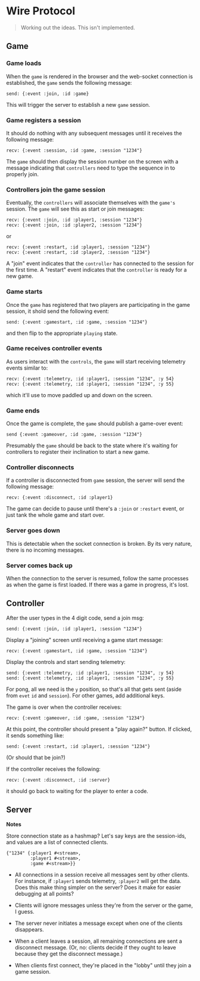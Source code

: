 # Wire Protocol

> Working out the ideas. This isn't implemented.

## Game

### Game loads

When the `game` is rendered in the browser and the web-socket
connection is established, the `game` sends the following message:

    send: {:event :join, :id :game}

This will trigger the server to establish a new `game` session.


### Game registers a session

It should do nothing with any subsequent messages until it receives
the following message:

    recv: {:event :session, :id :game, :session "1234"}

The `game` should then display the session number on the screen with a
message indicating that `controllers` need to type the sequence in to
properly join.


### Controllers join the game session ###

Eventually, the `controllers` will associate themselves with the
`game's` session. The `game` will see this as start or join messages:

    recv: {:event :join, :id :player1, :session "1234"}
    recv: {:event :join, :id :player2, :session "1234"}

or

    recv: {:event :restart, :id :player1, :session "1234"}
    recv: {:event :restart, :id :player2, :session "1234"}

A "join" event indicates that the `controller` has connected to the
session for the first time. A "restart" event indicates that the
`controller` is ready for a new game.

### Game starts

Once the `game` has registered that two players are participating in
the game session, it shold send the following event:

    send: {:event :gamestart, :id :game, :session "1234"}

and then flip to the appropriate `playing` state.

### Game receives controller events

As users interact with the `controls`, the `game` will start receiving
telemetry events similar to:

    recv: {:event :telemetry, :id :player1, :session "1234", :y 54}
    recv: {:event :telemetry, :id :player1, :session "1234", :y 55}

which it'll use to move paddled up and down on the screen.

### Game ends

Once the game is complete, the `game` should publish a game-over
event:

    send {:event :gameover, :id :game, :session "1234"}

Presumably the `game` should be back to the state where it's waiting
for controllers to register their inclination to start a new game.

### Controller disconnects

If a controller is disconnected from `game` session, the server will
send the following message:

    recv: {:event :disconnect, :id :player1}

The game can decide to pause until there's a `:join` or `:restart`
event, or just tank the whole game and start over.

### Server goes down

This is detectable when the socket connection is broken. By its very
nature, there is no incoming messages.

### Server comes back up

When the connection to the server is resumed, follow the same
processes as when the game is first loaded. If there was a game in
progress, it's lost.


## Controller

After the user types in the 4 digit code, send a join msg:

    send: {:event :join, :id :player1, :session "1234"}

Display a "joining" screen until receiving a game start message:

    recv: {:event :gamestart, :id :game, :session "1234"}

Display the controls and start sending telemetry:

    send: {:event :telemetry, :id :player1, :session "1234", :y 54}
    send: {:event :telemetry, :id :player1, :session "1234", :y 55}

For pong, all we need is the `y` position, so that's all that gets
sent (aside from `evet` `id` and `session`). For other games, add
additional keys.

The game is over when the controller receives:

    recv: {:event :gameover, :id :game, :session "1234"}

At this point, the controller should present a "play again?"
button. If clicked, it sends something like:

    send: {:event :restart, :id :player1, :session "1234"}

(Or should that be join?)

If the controller receives the following:

    recv: {:event :disconnect, :id :server}

it should go back to waiting for the player to enter a code.

## Server

**Notes**

Store connection state as a hashmap? Let's say keys are the
session-ids, and values are a list of connected clients.

    {"1234" {:player1 #<stream>,
             :player1 #<stream>,
             :game #<stream>}}

* All connections in a session receive all messages sent by other
  clients. For instance, if `:player1` sends telemetry, `:player2`
  will get the data. Does this make thing simpler on the server? Does
  it make for easier debugging at all points?

* Clients will ignore messages unless they're from the server or the
  game, I guess.

* The server never initiates a message except when one of the clients
  disappears.

* When a client leaves a session, all remaining connections are sent a
  disconnect message. (Or, no: clients decide if they ought to leave
  because they get the disconnect message.)

* When clients first connect, they're placed in the "lobby" until they
  join a game session.
